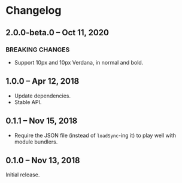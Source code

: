 # Changelog

## 2.0.0-beta.0 – Oct 11, 2020

### BREAKING CHANGES

- Support 10px and 10px Verdana, in normal and bold.

## 1.0.0 – Apr 12, 2018

- Update dependencies.
- Stable API.

## 0.1.1 – Nov 15, 2018

- Require the JSON file (instead of `loadSync`-ing it) to play well with
  module bundlers.

## 0.1.0 – Nov 13, 2018

Initial release.
